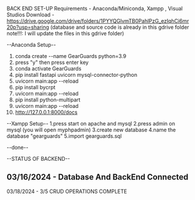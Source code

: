 BACK END SET-UP
Requirements - Anaconda/Miniconda, Xampp , Visual Studios
Download - https://drive.google.com/drive/folders/1PYYQGlvmTB0PahlPzG_ezIqhCi6mr20p?usp=sharing (database and source code is already in this gdrive folder note!!!: I will update the files in this gdrive folder)

--Anaconda Setup-- 
1. conda create --name GearGuards python=3.9
2. press "y" then press enter key
3. conda activate GearGuards
4. pip install fastapi uvicorn mysql-connector-python
5. uvicorn main:app --reload
6. pip install bycrpt
7. uvicorn main:app --reload
8. pip install python-multipart
9. uvicorn main:app --reload
10. http://127.0.0.1:8000/docs

--Xampp Setup--
1.press start on apache and mysql
2.press admin on mysql (you will open myphpadmin)
3.create new database
4.name the database "gearguards"
5.import gearguards.sql

--done--

--STATUS OF BACKEND--

03/16/2024 - Database And BackEnd Connected
--
03/18/2024 - 3/5 CRUD OPERATIONS COMPLETE 



    
